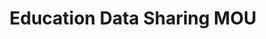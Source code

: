 ---
schema: default
title: Education Data Sharing MOU
organization: Office of Policy and Management
notes: Sample Memorandum of Understanding for FERPA Compliant data sharing
resources:
  - name: Education Data Sharing MOU
    url: 'http://www.ct.edu/files/pdfs/P20WIN_DOL-SDE_MainMOA_Signed_012015.pdf'
    format: ''
license: ''
category:
  - Legal Agreements
maintainer: ''
maintainer_email: ''
---